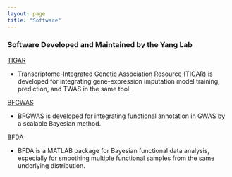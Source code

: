 ```yaml
---
layout: page
title: "Software"
---
```


### Software Developed and Maintained by the Yang Lab

<a class="btn btn-primary"
href="https://github.com/yanglab-emory/TIGAR"
role="button">TIGAR</a>

* Transcriptome-Integrated Genetic Association Resource (TIGAR) is developed for integrating gene-expression imputation model training, prediction, and TWAS in the same tool. 


<a class="btn btn-primary"
href="https://github.com/yanglab-emory/bfGWAS_SS"
role="button">BFGWAS</a>

* BFGWAS is developed for integrating functional annotation in GWAS by a scalable Bayesian method. 


<a class="btn btn-primary"
href="https://github.com/yanglab-emory/BFDA"
role="button">BFDA</a>

* BFDA is a MATLAB package for Bayesian functional data analysis, especially for smoothing multiple functional samples from the same underlying distribution. 





